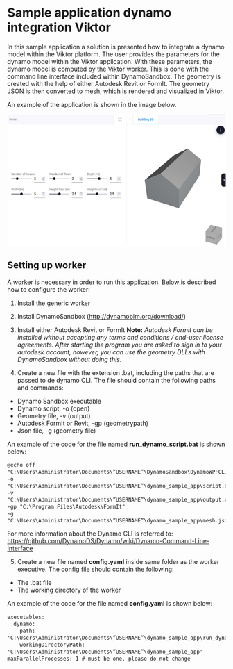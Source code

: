 # Sample application dynamo integration Viktor

In this sample application a solution is presented how to integrate a dynamo model within the Viktor platform. 
The user provides the parameters for the dynamo model within the Viktor application. 
With these parameters, the dynamo model is computed by the Viktor worker. This is done with the command line interface included within DynamoSandbox. 
The geometry is created with the help of either Autodesk Revit or FormIt. The geometry JSON is then converted to mesh, which is rendered and visualized in Viktor. 

An example of the application is shown in the image below.

![Alt text](readme_image.jpg?raw=true "Example")

## Setting up worker
A worker is necessary in order to run this application. Below is described how to configure the worker:

1. Install the generic worker
2. Install DynamoSandbox (http://dynamobim.org/download/)
3. Install either Autodesk Revit or FormIt
**Note:** *Autodesk Formit can be installed without accepting any terms and conditions / end-user license agreements. 
After starting the program you are asked to sign in to your autodesk account, 
however, you can use the geometry DLLs with DynamoSandbox without doing this.*

4. Create a new file with the extension .bat, including the paths that are passed to de dynamo CLI. 
The file should contain the following paths and commands:

- Dynamo Sandbox executable
- Dynamo script, -o (open)
- Geometry file, -v (output)
- Autodesk FormIt or Revit, -gp (geometrypath)
- Json file, -g (geometry file)

An example of the code for the file named **run_dynamo_script.bat** is shown below:

<pre><code>@echo off
"C:\Users\Administrator\Documents\”USERNAME”\DynamoSandbox\DynamoWPFCLI.exe" 
-o "C:\Users\Administrator\Documents\”USERNAME”\dynamo_sample_app\script.dyn" 
-v "C:\Users\Administrator\Documents\”USERNAME”\dynamo_sample_app\output.xml" 
-gp "C:\Program Files\Autodesk\FormIt" 
-g "C:\Users\Administrator\Documents\”USERNAME”\dynamo_sample_app\mesh.json"</code></pre>

For more information about the Dynamo CLI is referred to: https://github.com/DynamoDS/Dynamo/wiki/Dynamo-Command-Line-Interface

5. Create a new file named **config.yaml** inside same folder as the worker executive. The config file should contain the following:
- The .bat file
- The working directory of the worker

An example of the code for the file named  **config.yaml** is shown below:

<pre><code>executables:
  dynamo:
    path: 'C:\Users\Administrator\Documents\”USERNAME”\dynamo_sample_app\run_dynamo_script.bat' 
    workingDirectoryPath: 'C:\Users\Administrator\Documents\”USERNAME”\dynamo_sample_app'
maxParallelProcesses: 1 # must be one, please do not change</code></pre>




